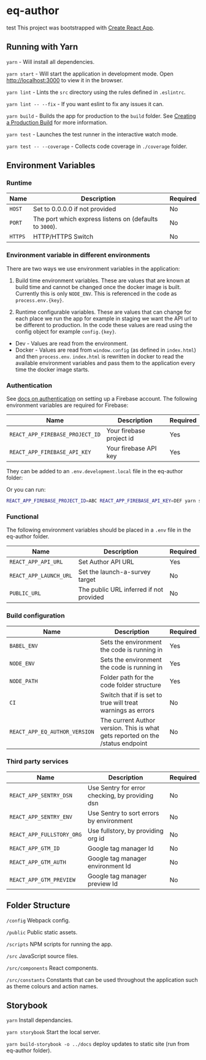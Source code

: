 # eq-author
test
This project was bootstrapped with [Create React App](https://github.com/facebook/create-react-app).

## Running with Yarn

`yarn` - Will install all dependencies.

`yarn start` - Will start the application in development mode. Open <http://localhost:3000> to view it in the browser.

`yarn lint` - Lints the `src` directory using the rules defined in `.eslintrc`.

`yarn lint -- --fix` - If you want eslint to fix any issues it can.

`yarn build` - Builds the app for production to the `build` folder. See [Creating a Production Build](https://facebook.github.io/create-react-app/docs/production-build) for more information.

`yarn test` - Launches the test runner in the interactive watch mode.

`yarn test -- --coverage` - Collects code coverage in `./coverage` folder.

## Environment Variables

### Runtime

| Name    | Description                                             | Required |
| ------- | ------------------------------------------------------- | -------- |
| `HOST`  | Set to 0.0.0.0 if not provided                          | No       |
| `PORT`  | The port which express listens on (defaults to `3000`). | No       |
| `HTTPS` | HTTP/HTTPS Switch                                       | No       |

### Environment variable in different environments

There are two ways we use environment variables in the application:

1.  Build time environment variables. These are values that are known at build
    time and cannot be changed once the docker image is built. Currently this
    is only `NODE_ENV`. This is referenced in the code as `process.env.{key}`.

2.  Runtime configurable variables. These are values that can change for each place we run the app for example in staging we want the API url to be different to production. In the code these values are read using the config object for example `config.{key}`.

- Dev - Values are read from the environment.
- Docker - Values are read from `window.config` (as defined in `index.html`) and then `process.env`. `index.html` is rewritten in docker to read the available environment variables and pass them to the application every time the docker image starts.

### Authentication

See [docs on authentication](../docs/AUTHENTICATION.md) on setting up a Firebase account. The following environment variables are required for Firebase:

| Name                            | Description              | Required |
| ------------------------------- | ------------------------ | -------- |
| `REACT_APP_FIREBASE_PROJECT_ID` | Your firebase project id | Yes      |
| `REACT_APP_FIREBASE_API_KEY`    | Your firebase API key    | Yes      |

They can be added to an `.env.development.local` file in the eq-author folder:

Or you can run:

```bash
REACT_APP_FIREBASE_PROJECT_ID=ABC REACT_APP_FIREBASE_API_KEY=DEF yarn start
```

### Functional

The following environment variables should be placed in a `.env` file in the eq-author folder.

| Name                   | Description                             | Required |
| ---------------------- | --------------------------------------- | -------- |
| `REACT_APP_API_URL`    | Set Author API URL                      | Yes      |
| `REACT_APP_LAUNCH_URL` | Set the launch-a-survey target          | No       |
| `PUBLIC_URL`           | The public URL inferred if not provided | No       |

### Build configuration

| Name                          | Description                                                                    | Required |
| ----------------------------- | ------------------------------------------------------------------------------ | -------- |
| `BABEL_ENV`                   | Sets the environment the code is running in                                    | Yes      |
| `NODE_ENV`                    | Sets the environment the code is running in                                    | Yes      |
| `NODE_PATH`                   | Folder path for the code folder structure                                      | Yes      |
| `CI`                          | Switch that if is set to true will treat warnings as errors                    | No       |
| `REACT_APP_EQ_AUTHOR_VERSION` | The current Author version. This is what gets reported on the /status endpoint | No       |

### Third party services

| Name                      | Description                                     | Required |
|---------------------------|-------------------------------------------------|----------|
| `REACT_APP_SENTRY_DSN`    | Use Sentry for error checking, by providing dsn | No       |
| `REACT_APP_SENTRY_ENV`    | Use Sentry to sort errors by environment        | No       |
| `REACT_APP_FULLSTORY_ORG` | Use fullstory, by providing org id              | No       |
| `REACT_APP_GTM_ID`        | Google tag manager Id                           | No       |
| `REACT_APP_GTM_AUTH`      | Google tag manager environment Id               | No       |
| `REACT_APP_GTM_PREVIEW`   | Google tag manager preview Id                   | No       |

## Folder Structure

`/config` Webpack config.

`/public` Public static assets.

`/scripts` NPM scripts for running the app.

`/src` JavaScript source files.

`/src/components` React components.

`/src/constants` Constants that can be used throughout the application such as
theme colours and action names.

## Storybook

`yarn` Install dependancies.

`yarn storybook` Start the local server.

`yarn build-storybook -o ../docs` deploy updates to static site (run from eq-author folder).

